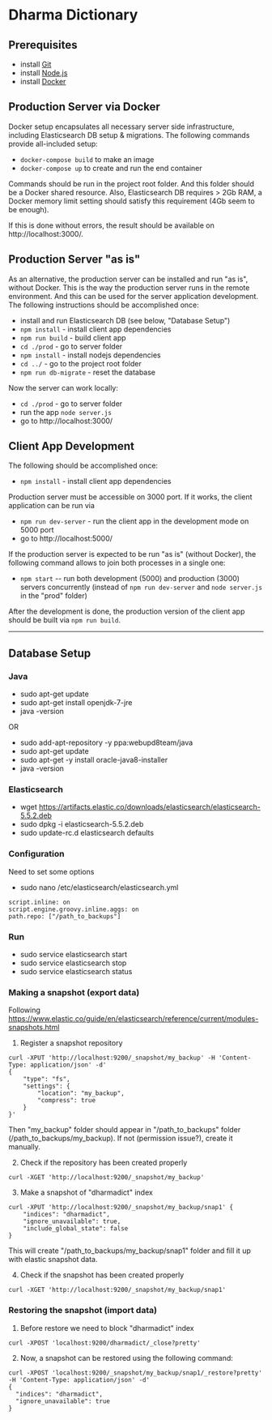 Dharma Dictionary
==============

## Prerequisites
* install [Git](http://git-scm.com/)
* install [Node.js](http://nodejs.org/)
* install [Docker](https://www.docker.com/)

## Production Server via Docker

Docker setup encapsulates all necessary server side infrastructure, including Elasticsearch DB setup & migrations. The following commands provide all-included setup:

* `docker-compose build` to make an image
* `docker-compose up` to create and run the end container

Commands should be run in the project root folder. And this folder should be a Docker shared resource. Also, Elasticsearch DB requires > 2Gb RAM, a Docker memory limit setting should satisfy this requirement (4Gb seem to be enough).

If this is done without errors, the result should be available on http://localhost:3000/.

## Production Server "as is"

As an alternative, the production server can be installed and run "as is", without Docker. This is the way the production server runs in the remote environment. And this can be used for the server application development. The following instructions should be accomplished once:

* install and run Elasticsearch DB (see below, "Database Setup")
* `npm install` - install client app dependencies
* `npm run build` - build client app
* `cd ./prod` - go to server folder
* `npm install` - install nodejs dependencies
* `cd ../` - go to the project root folder
* `npm run db-migrate` - reset the database

Now the server can work locally:

* `cd ./prod` - go to server folder
* run the app `node server.js`
* go to http://localhost:3000/

## Client App Development

The following should be accomplished once:

* `npm install` - install client app dependencies

Production server must be accessible on 3000 port. If it works, the client application can be run via

* `npm run dev-server` - run the client app in the development mode on 5000 port
* go to http://localhost:5000/

If the production server is expected to be run "as is" (without Docker), the following command allows to join both processes in a single one:

* `npm start` -- run both development (5000) and production (3000) servers concurrently (instead of `npm run dev-server` and `node server.js` in the "prod" folder)

After the development is done, the production version of the client app should be built via `npm run build`.

_______

## Database Setup

### Java

* sudo apt-get update
* sudo apt-get install openjdk-7-jre
* java -version

OR

* sudo add-apt-repository -y ppa:webupd8team/java
* sudo apt-get update
* sudo apt-get -y install oracle-java8-installer
* java -version

### Elasticsearch

* wget https://artifacts.elastic.co/downloads/elasticsearch/elasticsearch-5.5.2.deb
* sudo dpkg -i elasticsearch-5.5.2.deb
* sudo update-rc.d elasticsearch defaults

### Configuration

Need to set some options

* sudo nano /etc/elasticsearch/elasticsearch.yml

```
script.inline: on
script.engine.groovy.inline.aggs: on
path.repo: ["/path_to_backups"]
```

### Run

* sudo service elasticsearch start
* sudo service elasticsearch stop
* sudo service elasticsearch status

### Making a snapshot (export data)

Following https://www.elastic.co/guide/en/elasticsearch/reference/current/modules-snapshots.html

1. Register a snapshot repository

```
curl -XPUT 'http://localhost:9200/_snapshot/my_backup' -H 'Content-Type: application/json' -d'
{
    "type": "fs",
    "settings": {
        "location": "my_backup",
        "compress": true
    }
}'
```

Then "my_backup" folder should appear in "/path_to_backups" folder (/path_to_backups/my_backup). If not (permission issue?), create it manually.

2. Check if the repository has been created properly

```
curl -XGET 'http://localhost:9200/_snapshot/my_backup'
```

3. Make a snapshot of "dharmadict" index

```
curl -XPUT 'http://localhost:9200/_snapshot/my_backup/snap1' {
    "indices": "dharmadict",
    "ignore_unavailable": true,
    "include_global_state": false
}
```

This will create "/path_to_backups/my_backup/snap1" folder and fill it up with elastic snapshot data.

4. Check if the snapshot has been created properly

```
curl -XGET 'http://localhost:9200/_snapshot/my_backup/snap1'
```

### Restoring the snapshot (import data)

1. Before restore we need to block "dharmadict" index

```
curl -XPOST 'localhost:9200/dharmadict/_close?pretty'
```

2. Now, a snapshot can be restored using the following command:

```
curl -XPOST 'localhost:9200/_snapshot/my_backup/snap1/_restore?pretty' -H 'Content-Type: application/json' -d'
{
  "indices": "dharmadict",
  "ignore_unavailable": true
}
```
